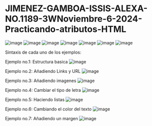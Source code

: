 # JIMENEZ-GAMBOA-ISSIS-ALEXA-NO.1189-3WNoviembre-6-2024-Practicando-atributos-HTML
![image](https://github.com/user-attachments/assets/c4867a6e-f275-4110-8e07-7f3b767cce73)
![image](https://github.com/user-attachments/assets/5497926e-93ed-4c89-9815-5daf98300974)
![image](https://github.com/user-attachments/assets/58a591ef-ff39-4fa9-bad2-50f7ca5c7251)
![image](https://github.com/user-attachments/assets/403f88f6-a0d0-4ef9-9f14-d1c6fa7909a1)
![image](https://github.com/user-attachments/assets/6ad0d139-3ea6-40ec-adb4-c884755596e9)
![image](https://github.com/user-attachments/assets/da44a4c0-e3dd-4bd5-a63c-73439f2ed78d)
![image](https://github.com/user-attachments/assets/394a1ba3-1e23-468f-b8d2-ed675c695913)

Sintaxis de cada uno de los ejemplos:

Ejemplo no.1: Estructura basica 
![image](https://github.com/user-attachments/assets/260b7899-58ee-48ce-a704-79ffe4dc82df)


Ejemplo no.2: Añadiendo Links y URL
![image](https://github.com/user-attachments/assets/8ace9fdf-844f-4500-926b-66eeaca77419)


Ejemplo no.3: Añadiendo imagenes
![image](https://github.com/user-attachments/assets/03b37769-8d39-42fa-b0f6-48dca189868d)


Ejemplo no.4: Cambiar el tipo de letra 
![image](https://github.com/user-attachments/assets/73a2caac-d262-402e-b84c-de5c0a1db481)


Ejemplo no.5: Haciendo listas
![image](https://github.com/user-attachments/assets/e4c7773e-1cc8-4c57-b9c2-ac12097e582c)


Ejemplo no.6: Cambiando el color del texto
![image](https://github.com/user-attachments/assets/7fa1e70b-5cd8-4aba-8f28-a43e8e68179d)


Ejemplo no.7: Añadiendo un margen 
![image](https://github.com/user-attachments/assets/5a27de7a-25fe-4e3c-896f-8d8af328a6f0)

